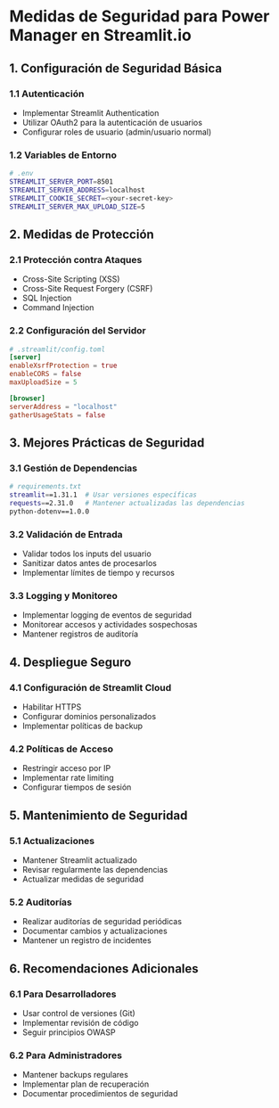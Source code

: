 # Medidas de Seguridad para Power Manager en Streamlit.io

## 1. Configuración de Seguridad Básica

### 1.1 Autenticación
- Implementar Streamlit Authentication
- Utilizar OAuth2 para la autenticación de usuarios
- Configurar roles de usuario (admin/usuario normal)

### 1.2 Variables de Entorno
```bash
# .env
STREAMLIT_SERVER_PORT=8501
STREAMLIT_SERVER_ADDRESS=localhost
STREAMLIT_COOKIE_SECRET=<your-secret-key>
STREAMLIT_SERVER_MAX_UPLOAD_SIZE=5
```

## 2. Medidas de Protección

### 2.1 Protección contra Ataques
- Cross-Site Scripting (XSS)
- Cross-Site Request Forgery (CSRF)
- SQL Injection
- Command Injection

### 2.2 Configuración del Servidor
```toml
# .streamlit/config.toml
[server]
enableXsrfProtection = true
enableCORS = false
maxUploadSize = 5

[browser]
serverAddress = "localhost"
gatherUsageStats = false
```

## 3. Mejores Prácticas de Seguridad

### 3.1 Gestión de Dependencias
```bash
# requirements.txt
streamlit==1.31.1  # Usar versiones específicas
requests==2.31.0   # Mantener actualizadas las dependencias
python-dotenv==1.0.0
```

### 3.2 Validación de Entrada
- Validar todos los inputs del usuario
- Sanitizar datos antes de procesarlos
- Implementar límites de tiempo y recursos

### 3.3 Logging y Monitoreo
- Implementar logging de eventos de seguridad
- Monitorear accesos y actividades sospechosas
- Mantener registros de auditoría

## 4. Despliegue Seguro

### 4.1 Configuración de Streamlit Cloud
- Habilitar HTTPS
- Configurar dominios personalizados
- Implementar políticas de backup

### 4.2 Políticas de Acceso
- Restringir acceso por IP
- Implementar rate limiting
- Configurar tiempos de sesión

## 5. Mantenimiento de Seguridad

### 5.1 Actualizaciones
- Mantener Streamlit actualizado
- Revisar regularmente las dependencias
- Actualizar medidas de seguridad

### 5.2 Auditorías
- Realizar auditorías de seguridad periódicas
- Documentar cambios y actualizaciones
- Mantener un registro de incidentes

## 6. Recomendaciones Adicionales

### 6.1 Para Desarrolladores
- Usar control de versiones (Git)
- Implementar revisión de código
- Seguir principios OWASP

### 6.2 Para Administradores
- Mantener backups regulares
- Implementar plan de recuperación
- Documentar procedimientos de seguridad
